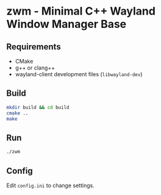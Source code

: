 # zwm - Minimal C++ Wayland Window Manager Base

## Requirements
- CMake
- g++ or clang++
- wayland-client development files (`libwayland-dev`)

## Build
```sh
mkdir build && cd build
cmake ..
make
```

## Run
```sh
./zwm
```

## Config
Edit `config.ini` to change settings. 